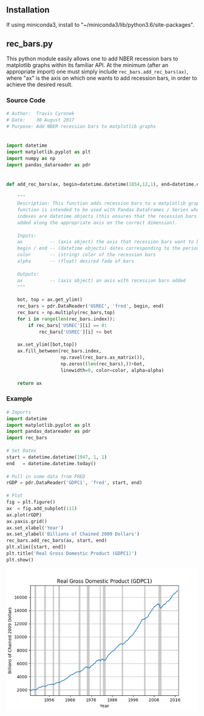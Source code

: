## Installation
If using miniconda3, install to "~/miniconda3/lib/python3.6/site-packages".

## rec_bars.py
This python module easily allows one to add NBER recession bars to matplotlib graphs within its familiar API. At the minimum (after an appropriate import) one must simply include `rec_bars.add_rec_bars(ax)`, where "ax" is the axis on which one wants to add recession bars, in order to achieve the desired result.



### Source Code
```python
# Author:  Travis Cyronek
# Date:    30 August 2017
# Purpose: Add NBER recession bars to matplotlib graphs


import datetime
import matplotlib.pyplot as plt
import numpy as np
import pandas_datareader as pdr


def add_rec_bars(ax, begin=datetime.datetime(1854,12,1), end=datetime.datetime.today(), color='k', alpha=.2):

    """
    Description: This function adds recession bars to a matplotlib graph. The
    function is intended to be used with Pandas DataFrames / Series where the
    indexes are datetime objects (this ensures that the recession bars are
    added along the appropriate axis on the correct dimension).

    Inputs:
    ax          -- (axis object) the axis that recession bars want to be added to
    begin / end -- (datetime objects) dates corresponding to the period of interest
    color       -- (string) color of the recession bars
    alpha       -- (float) desired fade of bars

    Outputs:
    ax          -- (axis object) an axis with recession bars added
    """

    bot, top = ax.get_ylim()
    rec_bars = pdr.DataReader('USREC', 'fred', begin, end)
    rec_bars = np.multiply(rec_bars,top)
    for i in range(len(rec_bars.index)):
        if rec_bars['USREC'][i] == 0:
            rec_bars['USREC'][i] += bot

    ax.set_ylim([bot,top])
    ax.fill_between(rec_bars.index,
                    np.ravel(rec_bars.as_matrix()),
                    np.zeros((len(rec_bars),))+bot,
                    linewidth=0, color=color, alpha=alpha)

    return ax
```    

### Example
```python
# Imports
import datetime
import matplotlib.pyplot as plt
import pandas_datareader as pdr
import rec_bars

# Set Dates
start = datetime.datetime(1947, 1, 1)
end   = datetime.datetime.today()

# Pull in some data from FRED
rGDP = pdr.DataReader('GDPC1', 'fred', start, end)

# Plot
fig = plt.figure()
ax  = fig.add_subplot(111)
ax.plot(rGDP)
ax.yaxis.grid()
ax.set_xlabel('Year')
ax.set_ylabel('Billions of Chained 2009 Dollars')
rec_bars.add_rec_bars(ax, start, end)
plt.xlim([start, end])
plt.title('Real Gross Domestic Product (GDPC1)')
plt.show()
```

![Alt text](images/rec_bars_example.png?raw=true "Test of Recession Bars")
